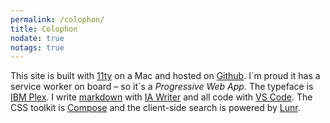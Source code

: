 ```yaml
---
permalink: /colophon/
title: Colophon
nodate: true
notags: true
---
```

This site is built with [11ty](https://www.11ty.dev) on a Mac and hosted on [Github](https://github.com). I´m proud it has a service worker on board – so it´s a *Progressive Web App.* The typeface is [IBM Plex](https://www.ibm.com/plex/). I write [markdown](https://www.markdownguide.org) with [IA Writer](https://ia.net/writer) and all code with [VS Code](https://code.visualstudio.com). The CSS toolkit is [Compose](/tools/compose/) and the client-side search is powered by [Lunr](https://lunrjs.com/).
